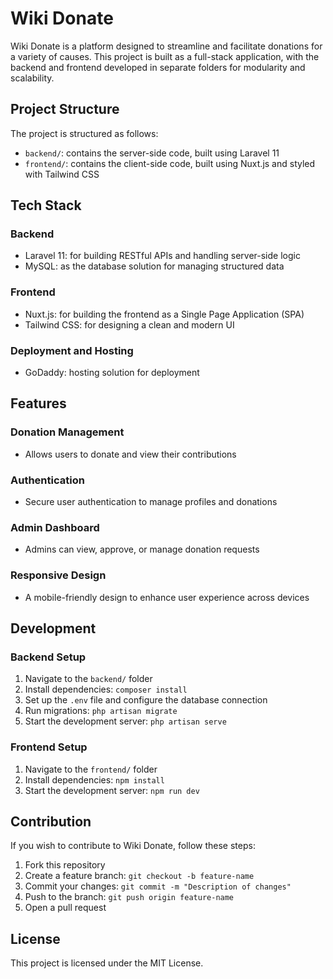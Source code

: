 # Wiki Donate

Wiki Donate is a platform designed to streamline and facilitate donations for a variety of causes. This project is built as a full-stack application, with the backend and frontend developed in separate folders for modularity and scalability.

## Project Structure

The project is structured as follows:

- `backend/`: contains the server-side code, built using Laravel 11
- `frontend/`: contains the client-side code, built using Nuxt.js and styled with Tailwind CSS

## Tech Stack

### Backend

- Laravel 11: for building RESTful APIs and handling server-side logic
- MySQL: as the database solution for managing structured data

### Frontend

- Nuxt.js: for building the frontend as a Single Page Application (SPA)
- Tailwind CSS: for designing a clean and modern UI

### Deployment and Hosting

- GoDaddy: hosting solution for deployment

## Features

### Donation Management

- Allows users to donate and view their contributions

### Authentication

- Secure user authentication to manage profiles and donations

### Admin Dashboard

- Admins can view, approve, or manage donation requests

### Responsive Design

- A mobile-friendly design to enhance user experience across devices

## Development

### Backend Setup

1. Navigate to the `backend/` folder
2. Install dependencies: `composer install`
3. Set up the `.env` file and configure the database connection
4. Run migrations: `php artisan migrate`
5. Start the development server: `php artisan serve`

### Frontend Setup

1. Navigate to the `frontend/` folder
2. Install dependencies: `npm install`
3. Start the development server: `npm run dev`

## Contribution

If you wish to contribute to Wiki Donate, follow these steps:

1. Fork this repository
2. Create a feature branch: `git checkout -b feature-name`
3. Commit your changes: `git commit -m "Description of changes"`
4. Push to the branch: `git push origin feature-name`
5. Open a pull request

## License

This project is licensed under the MIT License.
